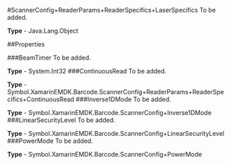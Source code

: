 #ScannerConfig+ReaderParams+ReaderSpecifics+LaserSpecifics
To be added.

**Type** - Java.Lang.Object

##Properties

###BeamTimer
To be added.

**Type** - System.Int32
###ContinuousRead
To be added.

**Type** - Symbol.XamarinEMDK.Barcode.ScannerConfig+ReaderParams+ReaderSpecifics+ContinuousRead
###Inverse1DMode
To be added.

**Type** - Symbol.XamarinEMDK.Barcode.ScannerConfig+Inverse1DMode
###LinearSecurityLevel
To be added.

**Type** - Symbol.XamarinEMDK.Barcode.ScannerConfig+LinearSecurityLevel
###PowerMode
To be added.

**Type** - Symbol.XamarinEMDK.Barcode.ScannerConfig+PowerMode


